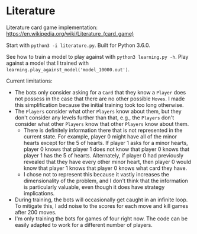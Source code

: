 # Literature
Literature card game implementation: https://en.wikipedia.org/wiki/Literature_(card_game)

Start with `python3 -i literature.py`. Built for Python 3.6.0.

See how to train a model to play against with `python3 learning.py -h`. Play against a model that I trained with `learning.play_against_model('model_10000.out')`.

Current limitations:
* The bots only consider asking for a `Card` that they know a `Player` does not possess in the case that there are no other possible `Moves`. I made this simplification because the initial training took too long otherwise.
* The `Players` consider what other `Players` know about them, but they don't consider any levels further than that, e.g., the `Players` don't consider what other `Players` know that other `Players` know about them.
  * There is definitely information there that is not represented in the current state. For example, player 0 might have all of the minor hearts except for the 5 of hearts. If player 1 asks for a minor hearts, player 0 knows that player 1 does not know that player 0 knows that player 1 has the 5 of hearts. Alternately, if player 0 had previously revealed that they have every other minor heart, then player 0 would know that player 1 knows that player 0 knows what card they have.
  * I chose not to represent this because it vastly increases the dimensionality of the problem, and I don't think that the information is particularly valuable, even though it does have strategy implications.
* During training, the bots will occasionally get caught in an infinite loop. To mitigate this, I add noise to the scores for each move and kill games after 200 moves.
* I'm only training the bots for games of four right now. The code can be easily adapted to work for a different number of players.